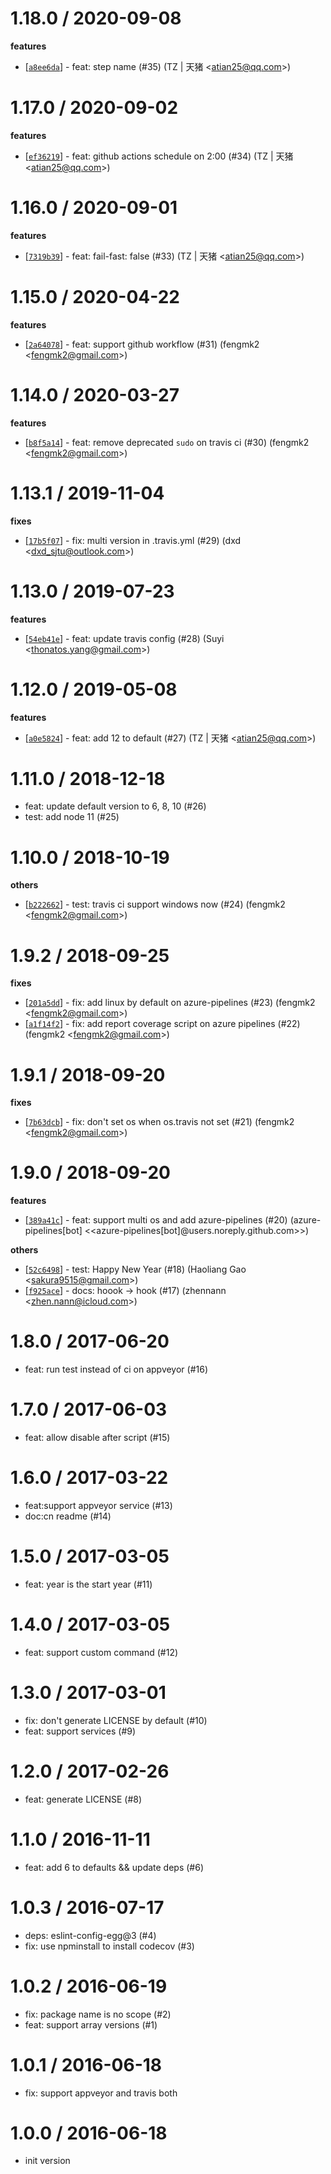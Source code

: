 
1.18.0 / 2020-09-08
==================

**features**
  * [[`a8ee6da`](http://github.com/eggjs/egg-ci/commit/a8ee6daee8c8407a8b6a95ff56b49464281469d9)] - feat: step name (#35) (TZ | 天猪 <<atian25@qq.com>>)

1.17.0 / 2020-09-02
==================

**features**
  * [[`ef36219`](http://github.com/eggjs/egg-ci/commit/ef362198cf971680d19276d4ac35e4e5b3091dde)] - feat: github actions schedule on 2:00 (#34) (TZ | 天猪 <<atian25@qq.com>>)

1.16.0 / 2020-09-01
==================

**features**
  * [[`7319b39`](http://github.com/eggjs/egg-ci/commit/7319b3939b210ed8177cb7529e4dfddb9544f061)] - feat: fail-fast: false (#33) (TZ | 天猪 <<atian25@qq.com>>)

1.15.0 / 2020-04-22
==================

**features**
  * [[`2a64078`](http://github.com/eggjs/egg-ci/commit/2a64078f6ffd896507da813cb5e0892ce97e582f)] - feat: support github workflow (#31) (fengmk2 <<fengmk2@gmail.com>>)

1.14.0 / 2020-03-27
==================

**features**
  * [[`b8f5a14`](http://github.com/eggjs/egg-ci/commit/b8f5a141d1b429c72cace0bdcf29bb225879840e)] - feat: remove deprecated `sudo` on travis ci (#30) (fengmk2 <<fengmk2@gmail.com>>)

1.13.1 / 2019-11-04
==================

**fixes**
  * [[`17b5f07`](http://github.com/eggjs/egg-ci/commit/17b5f07d0af0d535a524e70df608d4851d870ab4)] - fix: multi version in .travis.yml (#29) (dxd <<dxd_sjtu@outlook.com>>)

1.13.0 / 2019-07-23
==================

**features**
  * [[`54eb41e`](http://github.com/eggjs/egg-ci/commit/54eb41eb18b0a88a4499699b84fe1b51862ef69a)] - feat: update travis config (#28) (Suyi <<thonatos.yang@gmail.com>>)

1.12.0 / 2019-05-08
==================

**features**
  * [[`a0e5824`](http://github.com/eggjs/egg-ci/commit/a0e5824284f86160041121b346f43a4030b5b37f)] - feat: add 12 to default (#27) (TZ | 天猪 <<atian25@qq.com>>)

1.11.0 / 2018-12-18
===================

  * feat: update default version to 6, 8, 10 (#26)
  * test: add node 11 (#25)

1.10.0 / 2018-10-19
==================

**others**
  * [[`b222662`](http://github.com/eggjs/egg-ci/commit/b222662d0f16009313fd140cd7b6575f628c9543)] - test: travis ci support windows now (#24) (fengmk2 <<fengmk2@gmail.com>>)

1.9.2 / 2018-09-25
==================

**fixes**
  * [[`201a5dd`](http://github.com/eggjs/egg-ci/commit/201a5dd8f259c5078ee26bc31416c1c3b3858bb7)] - fix: add linux by default on azure-pipelines (#23) (fengmk2 <<fengmk2@gmail.com>>)
  * [[`a1f14f2`](http://github.com/eggjs/egg-ci/commit/a1f14f2d5220ba07b7509849e87ebf619581ff2f)] - fix: add report coverage script on azure pipelines (#22) (fengmk2 <<fengmk2@gmail.com>>)

1.9.1 / 2018-09-20
==================

**fixes**
  * [[`7b63dcb`](http://github.com/eggjs/egg-ci/commit/7b63dcb3f4b85d00311a1feae4bf66d72465bc90)] - fix: don't set os when os.travis not set (#21) (fengmk2 <<fengmk2@gmail.com>>)

1.9.0 / 2018-09-20
==================

**features**
  * [[`389a41c`](http://github.com/eggjs/egg-ci/commit/389a41ce840bf27569572f121ee1fc0293cbd517)] - feat: support multi os and add azure-pipelines (#20) (azure-pipelines[bot] <<azure-pipelines[bot]@users.noreply.github.com>>)

**others**
  * [[`52c6498`](http://github.com/eggjs/egg-ci/commit/52c6498de9db0f4e8fbcbedfe40463df9e8b4245)] - test: Happy New Year (#18) (Haoliang Gao <<sakura9515@gmail.com>>)
  * [[`f925ace`](http://github.com/eggjs/egg-ci/commit/f925ace5520eace5031e8e14ed1f8eee0d67ef95)] - docs: hoook -> hook (#17) (zhennann <<zhen.nann@icloud.com>>)

1.8.0 / 2017-06-20
==================

  * feat: run test instead of ci on appveyor (#16)

1.7.0 / 2017-06-03
==================

  * feat: allow disable after script (#15)

1.6.0 / 2017-03-22
==================

  * feat:support appveyor service (#13)
  * doc:cn readme (#14)

1.5.0 / 2017-03-05
==================

  * feat: year is the start year (#11)

1.4.0 / 2017-03-05
==================

  * feat: support custom command (#12)

1.3.0 / 2017-03-01
==================

  * fix: don't generate LICENSE by default (#10)
  * feat: support services (#9)

1.2.0 / 2017-02-26
==================

  * feat: generate LICENSE (#8)

1.1.0 / 2016-11-11
==================

  * feat: add 6 to defaults && update deps (#6)

1.0.3 / 2016-07-17
==================

  * deps: eslint-config-egg@3 (#4)
  * fix: use npminstall to install codecov (#3)

1.0.2 / 2016-06-19
==================

  * fix: package name is no scope (#2)
  * feat: support array versions (#1)

1.0.1 / 2016-06-18
==================

  * fix: support appveyor and travis both

1.0.0 / 2016-06-18
==================

  * init version
